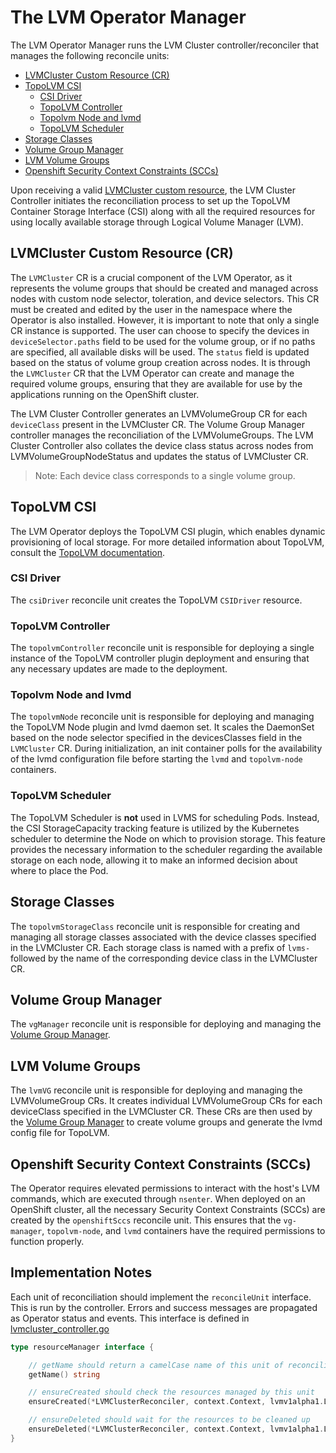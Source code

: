 # The LVM Operator Manager

The LVM Operator Manager runs the LVM Cluster controller/reconciler that manages the following reconcile units:

- [LVMCluster Custom Resource (CR)](#lvmcluster-custom-resource-cr)
- [TopoLVM CSI](#topolvm-csi)
  * [CSI Driver](#csi-driver)
  * [TopoLVM Controller](#topolvm-controller)
  * [Topolvm Node and lvmd](#topolvm-node-and-lvmd)
  * [TopoLVM Scheduler](#topolvm-scheduler)
- [Storage Classes](#storage-classes)
- [Volume Group Manager](#volume-group-manager)
- [LVM Volume Groups](#lvm-volume-groups)
- [Openshift Security Context Constraints (SCCs)](#openshift-security-context-constraints-sccs)

Upon receiving a valid [LVMCluster custom resource](#lvmcluster-custom-resource-cr), the LVM Cluster Controller initiates the reconciliation process to set up the TopoLVM Container Storage Interface (CSI) along with all the required resources for using locally available storage through Logical Volume Manager (LVM).

## LVMCluster Custom Resource (CR)

The `LVMCluster` CR is a crucial component of the LVM Operator, as it represents the volume groups that should be created and managed across nodes with custom node selector, toleration, and device selectors. This CR must be created and edited by the user in the namespace where the Operator is also installed. However, it is important to note that only a single CR instance is supported. The user can choose to specify the devices in `deviceSelector.paths` field to be used for the volume group, or if no paths are specified, all available disks will be used. The `status` field is updated based on the status of volume group creation across nodes. It is through the `LVMCluster` CR that the LVM Operator can create and manage the required volume groups, ensuring that they are available for use by the applications running on the OpenShift cluster.

The LVM Cluster Controller generates an LVMVolumeGroup CR for each `deviceClass` present in the LVMCluster CR. The Volume Group Manager controller manages the reconciliation of the LVMVolumeGroups. The LVM Cluster Controller also collates the device class status across nodes from LVMVolumeGroupNodeStatus and updates the status of LVMCluster CR.

> Note: Each device class corresponds to a single volume group.

## TopoLVM CSI

The LVM Operator deploys the TopoLVM CSI plugin, which enables dynamic provisioning of local storage. For more detailed information about TopoLVM, consult the [TopoLVM documentation](https://github.com/topolvm/topolvm/tree/main/docs).

### CSI Driver

The `csiDriver` reconcile unit creates the TopoLVM `CSIDriver` resource.

### TopoLVM Controller

The `topolvmController` reconcile unit is responsible for deploying a single instance of the TopoLVM controller plugin deployment and ensuring that any necessary updates are made to the deployment.

### Topolvm Node and lvmd

The `topolvmNode` reconcile unit is responsible for deploying and managing the TopoLVM Node plugin and lvmd daemon set. It scales the DaemonSet based on the node selector specified in the devicesClasses field in the `LVMCluster` CR. During initialization, an init container polls for the availability of the lvmd configuration file before starting the `lvmd` and `topolvm-node` containers.

### TopoLVM Scheduler

The TopoLVM Scheduler is **not** used in LVMS for scheduling Pods. Instead, the CSI StorageCapacity tracking feature is utilized by the Kubernetes scheduler to determine the Node on which to provision storage. This feature provides the necessary information to the scheduler regarding the available storage on each node, allowing it to make an informed decision about where to place the Pod.

## Storage Classes

The `topolvmStorageClass` reconcile unit is responsible for creating and managing all storage classes associated with the device classes specified in the LVMCluster CR. Each storage class is named with a prefix of `lvms-` followed by the name of the corresponding device class in the LVMCluster CR.

## Volume Group Manager

The `vgManager` reconcile unit is responsible for deploying and managing the [Volume Group Manager](./vg-manager.md).

## LVM Volume Groups

The `lvmVG` reconcile unit is responsible for deploying and managing the LVMVolumeGroup CRs. It creates individual LVMVolumeGroup CRs for each deviceClass specified in the LVMCluster CR. These CRs are then used by the [Volume Group Manager](./vg-manager.md) to create volume groups and generate the lvmd config file for TopoLVM.

## Openshift Security Context Constraints (SCCs)

The Operator requires elevated permissions to interact with the host's LVM commands, which are executed through `nsenter`. When deployed on an OpenShift cluster, all the necessary Security Context Constraints (SCCs) are created by the `openshiftSccs` reconcile unit. This ensures that the `vg-manager`, `topolvm-node`, and `lvmd` containers have the required permissions to function properly.

## Implementation Notes

Each unit of reconciliation should implement the `reconcileUnit` interface. This is run by the controller. Errors and success messages are propagated as Operator status and events. This interface is defined in [lvmcluster_controller.go](../../internal/controllers/lvmcluster/lvmcluster_controller.go)

```go
type resourceManager interface {

	// getName should return a camelCase name of this unit of reconciliation
	getName() string

	// ensureCreated should check the resources managed by this unit
	ensureCreated(*LVMClusterReconciler, context.Context, lvmv1alpha1.LVMCluster) error

	// ensureDeleted should wait for the resources to be cleaned up
	ensureDeleted(*LVMClusterReconciler, context.Context, lvmv1alpha1.LVMCluster) error
}
```
